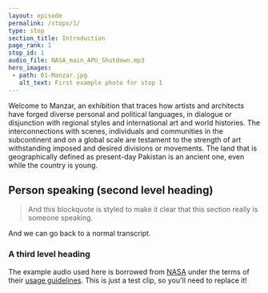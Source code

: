 ```yaml
---
layout: episode
permalink: /stops/1/
type: stop
section_title: Introduction
page_rank: 1
stop_id: 1
audio_file: NASA_main_APU_Shutdown.mp3
hero_images:
 - path: 01-Manzar.jpg
   alt_text: First example photo for stop 1
---
```


Welcome to Manzar, an exhibition that traces how artists and architects have forged diverse personal and political languages, in dialogue or disjunction with regional styles and international art and world histories. The interconnections with scenes, individuals and communities in the subcontinent and on a global scale are testament to the strength of art withstanding imposed and desired divisions or movements. The land that is geographically defined as present-day Pakistan is an ancient one, even while the country is young.

## Person speaking (second level heading)

> And this blockquote is styled to make it clear that this section really is someone speaking.

And we can go back to a normal transcript.

### A third level heading

The example audio used here is borrowed from [NASA](http://www.nasa.gov/connect/sounds/index.html#Discovery) under the terms of their [usage guidelines](http://www.nasa.gov/multimedia/guidelines/index.html). This is just a test clip, so you'll need to replace it!

